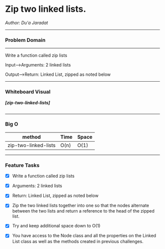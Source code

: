 # Zip two linked lists.


*Author: Du'a Jaradat*

---



### Problem Domain
******

Write a function called zip lists

Input-->Arguments: 2 linked lists

Output-->Return: Linked List, zipped as noted below

---



### Whiteboard Visual

***[zip-two-linked-lists]***

![]()


---



### Big O

| method| Time | Space |
|------ | :----------- | :----------- |
|zip-two-linked-lists  | O(n) |O(1) |


---

### Feature Tasks

- [x] Write a function called zip lists
- [x] Arguments: 2 linked lists
- [x] Return: Linked List, zipped as noted below
- [x] Zip the two linked lists together into one so that the nodes alternate between the two lists and return a reference to the head of the zipped list.
- [x] Try and keep additional space down to O(1)
- [x] You have access to the Node class and all the properties on the Linked List class as well as the methods created in previous challenges.

